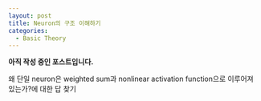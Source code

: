 ```yaml
---
layout: post
title: Neuron의 구조 이해하기
categories:
  - Basic Theory
---
```


**아직 작성 중인 포스트입니다.**

왜 단일 neuron은 weighted sum과 nonlinear activation function으로 이루어져 있는가?에 대한 답 찾기
